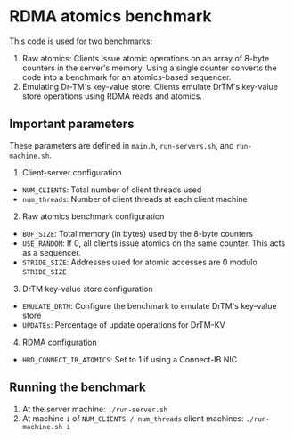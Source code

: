 # RDMA atomics benchmark
This code is used for two benchmarks:

1. Raw atomics: Clients issue atomic operations on an array of 8-byte counters
   in the server's memory. Using a single counter converts the code into a
   benchmark for an atomics-based sequencer.
2. Emulating Dr-TM's key-value store: Clients emulate DrTM's key-value store
   operations using RDMA reads and atomics.

## Important parameters
These parameters are defined in `main.h`, `run-servers.sh`, and `run-machine.sh`.

1. Client-server configuration
  * `NUM_CLIENTS`: Total number of client threads used
  * `num_threads`: Number of client threads at each client machine
2. Raw atomics benchmark configuration
  * `BUF_SIZE`: Total memory (in bytes) used by the 8-byte counters
  * `USE_RANDOM`: If 0, all clients issue atomics on the same counter. This
    acts as a sequencer.
  * `STRIDE_SIZE`: Addresses used for atomic accesses are 0 modulo `STRIDE_SIZE`
3. DrTM key-value store configuration
  * `EMULATE_DRTM`: Configure the benchmark to emulate DrTM's key-value store
  * `UPDATEs`: Percentage of update operations for DrTM-KV
4. RDMA configuration
  * `HRD_CONNECT_IB_ATOMICS`: Set to 1 if using a Connect-IB NIC

## Running the benchmark
1. At the server machine: `./run-server.sh`
2. At machine `i` of `NUM_CLIENTS / num_threads` client machines:
   `./run-machine.sh i`

